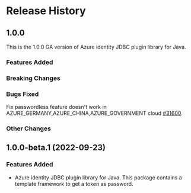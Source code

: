 <!--
// cSpell:ignore JDBC 
-->

# Release History

## 1.0.0

This is the 1.0.0 GA version of Azure identity JDBC plugin library for Java.

### Features Added

### Breaking Changes

### Bugs Fixed

Fix passwordless feature doesn't work in AZURE_GERMANY,AZURE_CHINA,AZURE_GOVERNMENT cloud [#31600](https://github.com/Azure/azure-sdk-for-java/pull/31600).

### Other Changes

## 1.0.0-beta.1 (2022-09-23)

### Features Added
- Azure identity JDBC plugin library for Java. This package contains a template framework to get a token as password.

